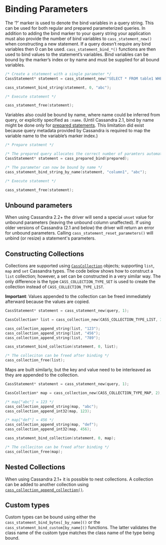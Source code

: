 # Binding Parameters

The ‘?’ marker is used to denote the bind variables in a query string. This can be used for both regular and prepared parameterized queries. In addition to adding the bind marker to your query string your application must also provide the number of bind variables to `cass_statement_new()` when constructing a new statement. If a query doesn’t require any bind variables then 0 can be used. `cass_statement_bind_*()` functions are then used to bind values to the statement’s variables. Bind variables can be bound by the marker’s index or by name and must be supplied for all bound variables.

```c
/* Create a statement with a single parameter */
CassStatement* statement = cass_statement_new("SELECT * FROM table1 WHERE column1 = ?", 1);

cass_statement_bind_string(statement, 0, "abc");

/* Execute statement */

cass_statement_free(statement);
```

Variables also could be bound by name, where name could be inferred from query, or explicitly specified as `:name`. (Until Cassandra 2.1, bind by name might be done only for [prepared statements](../prepared_statements/). This limitation did exist because query metadata provided by Cassandra is required to map the variable name to the variable’s marker index.)

```c
/* Prepare statment */

/* The prepared query allocates the correct number of paramters automatically */
CassStatement* statement = cass_prepared_bind(prepared);

/* The parameter can now be bound by name */
cass_statement_bind_string_by_name(statement, "column1", "abc");

/* Execute statement */

cass_statement_free(statement);
```

## Unbound parameters

When using Cassandra 2.2+ the driver will send a special `unset` value for
unbound parameters (leaving the unbound column unaffected). If using older
versions of Cassandra (2.1 and below) the driver will return an error for
unbound parameters. Calling `cass_statement_reset_parameters()` will unbind (or
resize) a statement's parameters.

## Constructing Collections

Collections are supported using [`CassCollection`](http://datastax.github.io/cpp-driver/api/struct.CassCollection/) objects; supporting `list`, `map` and `set` Cassandra types. The code below shows how to construct a `list` collection; however, a set can be constructed in a very similar way. The only difference is the type `CASS_COLLECTION_TYPE_SET` is used to create the collection instead of `CASS_COLLECTION_TYPE_LIST`.

**Important**: Values appended to the collection can be freed immediately afterward because the values are copied.

```c
CassStatement* statement = cass_statement_new(query, 1);

CassCollection* list = cass_collection_new(CASS_COLLECTION_TYPE_LIST, 3);

cass_collection_append_string(list, "123");
cass_collection_append_string(list, "456");
cass_collection_append_string(list, "789");

cass_statement_bind_collection(statement, 0, list);

/* The colleciton can be freed after binding */
cass_collection_free(list);
```

Maps are built similarly, but the key and value need to be interleaved as they are appended to the collection.

```c
CassStatement* statement = cass_statement_new(query, 1);

CassCollection* map = cass_collection_new(CASS_COLLECTION_TYPE_MAP, 2);

/* map["abc"] = 123 */
cass_collection_append_string(map, "abc");
cass_collection_append_int32(map, 123);

/* map["def"] = 456 */
cass_collection_append_string(map, "def");
cass_collection_append_int32(map, 456);

cass_statement_bind_collection(statement, 0, map);

/* The colleciton can be freed after binding */
cass_collection_free(map);
```

## Nested Collections

When using Cassandra 2.1+ it is possible to nest collections. A collection can
be added to another collection using [`cass_collection_append_collection()`].

## Custom types

Custom types can be bound using either the `cass_statement_bind_bytes[_by_name]()` or the
`cass_statement_bind_custom[by_name]()` functions. The latter validates the class
name of the custom type matches the class name of the type being bound.

[`cass_collection_append_collection()`]:
http://datastax.github.io/cpp-driver/api/struct.CassCollection/#cass-collection-append-collection
